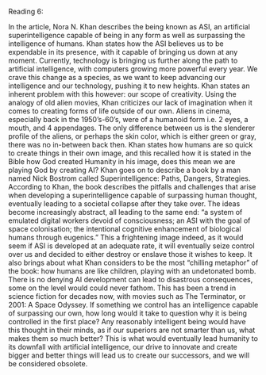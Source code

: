 ﻿Reading 6: 

In the article, Nora N. Khan describes the being known as ASI, an artificial superintelligence capable of being in any form as well as surpassing the intelligence of humans. Khan states how the ASI believes us to be expendable in its presence, with it capable of bringing us down at any moment. Currently, technology is bringing us further along the path to artificial intelligence, with computers growing more powerful every year. We crave this change as a species, as we want to keep advancing our intelligence and our technology, pushing it to new heights. Khan states an inherent problem with this however: our scope of creativity. Using the analogy of old alien movies, Khan criticizes our lack of imagination when it comes to creating forms of life outside of our own. Aliens in cinema, especially back in the 1950’s-60’s, were of a humanoid form i.e. 2 eyes, a mouth, and 4 appendages. The only difference between us is the slenderer profile of the aliens, or perhaps the skin color, which is either green or gray, there was no in-between back then. Khan states how humans are so quick to create things in their own image, and this recalled how it is stated in the Bible how God created Humanity in his image, does this mean we are playing God by creating AI?
Khan goes on to describe a book by a man named Nick Bostrom called Superintelligence: Paths, Dangers, Strategies. According to Khan, the book describes the pitfalls and challenges that arise when developing a superintelligence capable of surpassing human thought, eventually leading to a societal collapse after they take over. The ideas become increasingly abstract, all leading to the same end: “a system of emulated digital workers devoid of consciousness; an ASI with the goal of space colonisation; the intentional cognitive enhancement of biological humans through eugenics.” This a frightening image indeed, as it would seem if ASI is developed at an adequate rate, it will eventually seize control over us and decided to either destroy or enslave those it wishes to keep. It also brings about what Khan considers to be the most “chilling metaphor” of the book: how humans are like children, playing with an undetonated bomb. 
There is no denying AI development can lead to disastrous consequences, some on the level would could never fathom. This has been a trend in science fiction for decades now, with movies such as The Terminator, or 2001: A Space Odyssey. If something we control has an intelligence capable of surpassing our own, how long would it take to question why it is being controlled in the first place? Any reasonably intelligent being would have this thought in their minds, as if our superiors are not smarter than us, what makes them so much better? This is what would eventually lead humanity to its downfall with artificial intelligence, our drive to innovate and create bigger and better things will lead us to create our successors, and we will be considered obsolete. 
